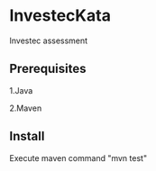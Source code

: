 # InvestecKata
Investec assessment

## Prerequisites

1.Java

2.Maven


## Install

Execute maven command "mvn test"
